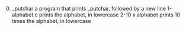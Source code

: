 0. _putchar
a program that prints _putchar, followed by a new line
1-alphabet.c
prints the alphabet, in lowercase
2-10 x alphabet
prints 10 times the alphabet, in lowercase
